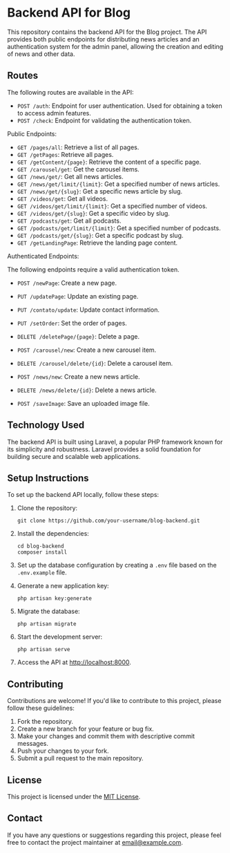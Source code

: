 # Backend API for Blog

This repository contains the backend API for the Blog project. The API provides both public endpoints for distributing news articles and an authentication system for the admin panel, allowing the creation and editing of news and other data.

## Routes

The following routes are available in the API:

- `POST /auth`: Endpoint for user authentication. Used for obtaining a token to access admin features.
- `POST /check`: Endpoint for validating the authentication token.

Public Endpoints:

- `GET /pages/all`: Retrieve a list of all pages.
- `GET /getPages`: Retrieve all pages.
- `GET /getContent/{page}`: Retrieve the content of a specific page.
- `GET /carousel/get`: Get the carousel items.
- `GET /news/get/`: Get all news articles.
- `GET /news/get/limit/{limit}`: Get a specified number of news articles.
- `GET /news/get/{slug}`: Get a specific news article by slug.
- `GET /videos/get`: Get all videos.
- `GET /videos/get/limit/{limit}`: Get a specified number of videos.
- `GET /videos/get/{slug}`: Get a specific video by slug.
- `GET /podcasts/get`: Get all podcasts.
- `GET /podcasts/get/limit/{limit}`: Get a specified number of podcasts.
- `GET /podcasts/get/{slug}`: Get a specific podcast by slug.
- `GET /getLandingPage`: Retrieve the landing page content.

Authenticated Endpoints:

The following endpoints require a valid authentication token.

- `POST /newPage`: Create a new page.
- `PUT /updatePage`: Update an existing page.
- `PUT /contato/update`: Update contact information.
- `PUT /setOrder`: Set the order of pages.
- `DELETE /deletePage/{page}`: Delete a page.

- `POST /carousel/new`: Create a new carousel item.
- `DELETE /carousel/delete/{id}`: Delete a carousel item.

- `POST /news/new`: Create a new news article.
- `DELETE /news/delete/{id}`: Delete a news article.

- `POST /saveImage`: Save an uploaded image file.

## Technology Used

The backend API is built using Laravel, a popular PHP framework known for its simplicity and robustness. Laravel provides a solid foundation for building secure and scalable web applications.

## Setup Instructions

To set up the backend API locally, follow these steps:

1. Clone the repository:

   ```
   git clone https://github.com/your-username/blog-backend.git
   ```

2. Install the dependencies:

   ```
   cd blog-backend
   composer install
   ```

3. Set up the database configuration by creating a `.env` file based on the `.env.example` file.

4. Generate a new application key:

   ```
   php artisan key:generate
   ```

5. Migrate the database:

   ```
   php artisan migrate
   ```

6. Start the development server:

   ```
   php artisan serve
   ```

7. Access the API at [http://localhost:8000](http://localhost:8000).

## Contributing

Contributions are welcome! If you'd like to contribute to this project, please follow these guidelines:

1. Fork the repository.
2. Create a new branch for your feature or bug fix.
3. Make your changes and commit them with descriptive commit messages.
4. Push your changes to your fork.
5. Submit a pull request to the main repository.

## License

This project is licensed under the [MIT License](LICENSE).

## Contact

If you have any questions or suggestions regarding this project, please feel free to contact the project maintainer at [email@example.com](mailto:email@example.com).
